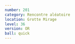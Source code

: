 ```yaml
---
number: 201
category: Rencontre aléatoire
location: Grotte Mirage
level: 36
version: OR
ball: quick
---
```

